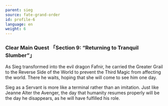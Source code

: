 ```yaml
---
parent: sieg
source: fate-grand-order
id: profile-6
language: en
weight: 6
---
```


### Clear Main Quest 「Section 9: “Returning to Tranquil Slumber”」

As Sieg transformed into the evil dragon Fafnir, he carried the Greater Grail to the Reverse Side of the World to prevent the Third Magic from affecting the world. There he waits, hoping that she will come to see him one day.

Sieg as a Servant is more like a terminal rather than an imitation.
Just like Jeanne Alter the Avenger, the day that humanity resumes properly will be the day he disappears, as he will have fulfilled his role.
